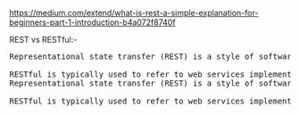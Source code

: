 https://medium.com/extend/what-is-rest-a-simple-explanation-for-beginners-part-1-introduction-b4a072f8740f   


REST vs RESTful:-   
<pre>
Representational state transfer (REST) is a style of software architecture. As described in a dissertation by Roy Fielding, REST is an "architectural style" that basically exploits the existing technology and protocols of the Web.

RESTful is typically used to refer to web services implementing such an architecture.
Representational state transfer (REST) is a style of software architecture. As described in a dissertation by Roy Fielding, REST is an "architectural style" that basically exploits the existing technology and protocols of the Web.

RESTful is typically used to refer to web services implementing such an architecture.
</pre>